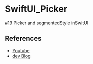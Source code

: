 # SwiftUI_Picker
[#19](https://www.youtube.com/watch?v=G_kNxmyrdBE) Picker and segmentedStyle inSwitUI

## References
- [Youtube](https://www.youtube.com/watch?v=G_kNxmyrdBE)
- [dev Blog](https://seons-dev.tistory.com/34)
